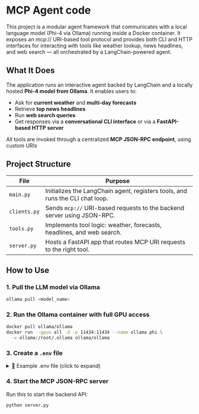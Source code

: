# MCP Agent code

This project is a modular agent framework that communicates with a local language model (Phi-4 via Ollama) running inside a Docker container.
It exposes an mcp:// URI-based tool protocol and provides both CLI and HTTP interfaces for interacting with tools like weather lookup, news headlines, and web search — all orchestrated by a LangChain-powered agent.

## What It Does

The application runs an interactive agent backed by LangChain and a locally hosted **Phi-4 model from Ollama**. It enables users to:

- Ask for **current weather** and **multi-day forecasts**
- Retrieve **top news headlines**
- Run **web search queries**
- Get responses via a **conversational CLI interface** or via a **FastAPI-based HTTP server**
  
All tools are invoked through a centralized **MCP JSON-RPC endpoint**, using custom URIs

## Project Structure

| File         | Purpose                                                                 |
|--------------|-------------------------------------------------------------------------|
| `main.py`    | Initializes the LangChain agent, registers tools, and runs the CLI chat loop. |
| `clients.py` | Sends `mcp://` URI-based requests to the backend server using JSON-RPC. |
| `tools.py`   | Implements tool logic: weather, forecasts, headlines, and web search.   |
| `server.py`  | Hosts a FastAPI app that routes MCP URI requests to the right tool.     |

## How to Use
### 1. Pull the LLM model via Ollama
```bash
ollama pull <model_name>
```
### 2. Run the Ollama container with full GPU access
```bash
docker pull ollama/ollama
docker run --gpus all -d -p 11434:11434 --name ollama phi \
  -v ollama:/root/.ollama ollama/ollama
```
### 3. Create a `.env` file

<details>
<summary>📄 Example .env file (click to expand)</summary>
```env
OLLAMA_MODEL_NAME=phi-4
OLLAMA_API_URL=http://localhost:11434
OPENWEATHER_API_KEY=your_api_key
NEWS_API_KEY=your_api_key
MCP_SERVER_URL=http://localhost:8000/mcp
```
</details> 

### 4. Start the MCP JSON-RPC server

Run this to start the backend API:
```bash
python server.py
```

   
